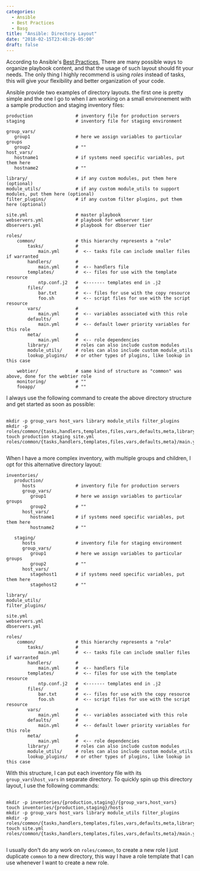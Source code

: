 ```yaml
---
categories:
  - Ansible
  - Best Practices
  - Basg
title: "Ansible: Directory Layout"
date: "2018-02-15T23:48:26-05:00"
draft: false
---
```

According to Ansible's [Best Practices](http://docs.ansible.com/ansible/latest/playbooks_best_practices.html "Ansible best practices"), There are many possible ways to organize playbook content, and that the usage of such layout should fit your needs. The only thing I highly recommend is using *roles* instead of tasks, this will give your flexibility and better organization of your code.

Ansible provide two examples of directory layouts. the first one is pretty simple and the one I go to when I am working on a small environement with a sample production and staging inventory files:

    production                # inventory file for production servers
    staging                   # inventory file for staging environment

    group_vars/
       group1                 # here we assign variables to particular groups
       group2                 # ""
    host_vars/
       hostname1              # if systems need specific variables, put them here
       hostname2              # ""

    library/                  # if any custom modules, put them here (optional)
    module_utils/             # if any custom module_utils to support modules, put them here (optional)
    filter_plugins/           # if any custom filter plugins, put them here (optional)

    site.yml                  # master playbook
    webservers.yml            # playbook for webserver tier
    dbservers.yml             # playbook for dbserver tier

    roles/
        common/               # this hierarchy represents a "role"
            tasks/            #
                main.yml      #  <-- tasks file can include smaller files if warranted
            handlers/         #
                main.yml      #  <-- handlers file
            templates/        #  <-- files for use with the template resource
                ntp.conf.j2   #  <------- templates end in .j2
            files/            #
                bar.txt       #  <-- files for use with the copy resource
                foo.sh        #  <-- script files for use with the script resource
            vars/             #
                main.yml      #  <-- variables associated with this role
            defaults/         #
                main.yml      #  <-- default lower priority variables for this role
            meta/             #
                main.yml      #  <-- role dependencies
            library/          # roles can also include custom modules
            module_utils/     # roles can also include custom module_utils
            lookup_plugins/   # or other types of plugins, like lookup in this case

        webtier/              # same kind of structure as "common" was above, done for the webtier role
        monitoring/           # ""
        fooapp/               # ""

I always use the following command to create the above directory structure and get started as soon as possible:

<pre>
  <code class="language-bash">
mkdir -p group_vars host_vars library module_utils filter_plugins
mkdir -p roles/common/{tasks,handlers,templates,files,vars,defaults,meta,library,module_utils,lookup_plugins}
touch production staging site.yml roles/common/{tasks,handlers,templates,files,vars,defaults,meta}/main.yml
  </code>
</pre>

When I have a more complex inventory, with multiple groups and children, I opt for this alternative directory layout:

    inventories/
       production/
          hosts               # inventory file for production servers
          group_vars/
             group1           # here we assign variables to particular groups
             group2           # ""
          host_vars/
             hostname1        # if systems need specific variables, put them here
             hostname2        # ""

       staging/
          hosts               # inventory file for staging environment
          group_vars/
             group1           # here we assign variables to particular groups
             group2           # ""
          host_vars/
             stagehost1       # if systems need specific variables, put them here
             stagehost2       # ""

    library/
    module_utils/
    filter_plugins/

    site.yml
    webservers.yml
    dbservers.yml

    roles/
        common/               # this hierarchy represents a "role"
            tasks/            #
                main.yml      #  <-- tasks file can include smaller files if warranted
            handlers/         #
                main.yml      #  <-- handlers file
            templates/        #  <-- files for use with the template resource
                ntp.conf.j2   #  <------- templates end in .j2
            files/            #
                bar.txt       #  <-- files for use with the copy resource
                foo.sh        #  <-- script files for use with the script resource
            vars/             #
                main.yml      #  <-- variables associated with this role
            defaults/         #
                main.yml      #  <-- default lower priority variables for this role
            meta/             #
                main.yml      #  <-- role dependencies
            library/          # roles can also include custom modules
            module_utils/     # roles can also include custom module_utils
            lookup_plugins/   # or other types of plugins, like lookup in this case

With this structure, I can put each inventory file with its `group_vars`\\`host_vars` in separate directory. To quickly spin up this directory layout, I use the following commands:

<pre>
  <code class="language-bash">
mkdir -p inventories/{production,staging}/{group_vars,host_vars}
touch inventories/{production,staging}/hosts
mkdir -p group_vars host_vars library module_utils filter_plugins
mkdir -p roles/common/{tasks,handlers,templates,files,vars,defaults,meta,library,module_utils,lookup_plugins}
touch site.yml roles/common/{tasks,handlers,templates,files,vars,defaults,meta}/main.yml
  </code>
</pre>

I usually don't do any work on `roles/common`, to create a new role I just duplicate `common` to a new directory, this way I have a role template that I can use whenever I want to create a new role.